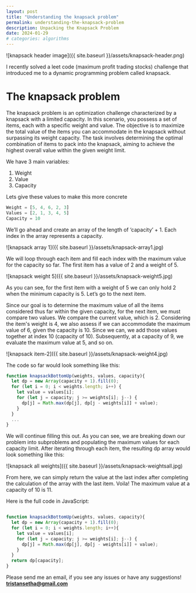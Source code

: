 ```yaml
---
layout: post
title: "Understanding the knapsack problem"
permalink: understanding-the-knapsack-problem
description: Unpacking the Knapsack Problem
date: 2024-01-29
# categories: algorithms
---
```


![knapsack header image]({{ site.baseurl }}/assets/knapsack-header.png)

I recently solved a leet code (maximum profit trading stocks) challenge that introduced me to a dynamic programming problem called knapsack.

# The knapsack problem

The knapsack problem is an optimization challenge characterized by a knapsack with a limited capacity. In this scenario, you possess a set of items, each with a specific weight and value. The objective is to maximize the total value of the items you can accommodate in the knapsack without surpassing its weight capacity. The task involves determining the optimal combination of items to pack into the knapsack, aiming to achieve the highest overall value within the given weight limit.

We have 3 main variables:

1. Weight
2. Value
3. Capacity

Lets give these values to make this more concrete

```jsx
Weight = [5, 4, 6, 2, 3] 
Values = [2, 1, 3, 4, 5]
Capacity = 10
```

We’ll go ahead and create an array of the length of ‘capacity’ + 1. Each index in the array represents a capacity.

![knapsack array 1]({{ site.baseurl }}/assets/knapsack-array1.jpg)

We will loop through each item and fill each index with the maximum value for the capacity so far.
The first item has a value of 2 and a weight of 5.

![knapsack weight 5]({{ site.baseurl }}/assets/knapsack-weight5.jpg)

As you can see, for the first item with a weight of 5 we can only hold 2 when the minimum capacity is 5. Let’s go to the next item.

Since our goal is to determine the maximum value of all the items considered thus far within the given capacity, for the next item, we must compare two values. We compare the current value, which is 2. Considering the item's weight is 4, we also assess if we can accommodate the maximum value of 6, given the capacity is 10. Since we can, we add those values together at index 10 (capacity of 10). Subsequently, at a capacity of 9, we evaluate the maximum value at 5, and so on.

![knapsack item-2]({{ site.baseurl }}/assets/knapsack-weight4.jpg)

The code so far would look something like this:

```jsx
function knapsackBottomUp(weights, values, capacity){
  let dp = new Array(capacity + 1).fill(0);
  for (let i = 0; i < weights.length; i++) {
    let value = values[i];
    for (let j = capacity; j >= weights[i]; j--) {
      dp[j] = Math.max(dp[j], dp[j - weights[i]] + value);
    }
  }
  ...
}
```

We will continue filling this out. As you can see, we are breaking down our problem into subproblems and populating the maximum values for each capacity limit. After iterating through each item, the resulting dp array would look something like this:

![knapsack all weights]({{ site.baseurl }}/assets/knapsack-weightsall.jpg)

From here, we can simply return the value at the last index after completing the calculation of the array with the last item. Voila! The maximum value at a capacity of 10 is 11.

Here is the full code in JavaScript:

```jsx

function knapsackBottomUp(weights, values, capacity){
  let dp = new Array(capacity + 1).fill(0);
  for (let i = 0; i < weights.length; i++){
    let value = values[i];
    for (let j = capacity; j >= weights[i]; j--) {
      dp[j] = Math.max(dp[j], dp[j - weights[i]] + value);
    }
  }
  return dp[capacity];
}

```
Please send me an email, if you see any issues or have any suggestions!<br>
<b>tristansetha@gmail.com</b>

<!-- 
`YEAR-MONTH-DAY-title.MARKUP`

Where `YEAR` is a four-digit number, `MONTH` and `DAY` are both two-digit numbers, and `MARKUP` is the file extension representing the format used in the file. After that, include the necessary front matter. Take a look at the source for this post to get an idea about how it works.

Jekyll also offers powerful support for code snippets:

{% highlight ruby %}
def print_hi(name)
puts "Hi, #{name}"
end
print_hi('Tom')
#=> prints 'Hi, Tom' to STDOUT.
{% endhighlight %}

Check out the [Jekyll docs][jekyll-docs] for more info on how to get the most out of Jekyll. File all bugs/feature requests at [Jekyll’s GitHub repo][jekyll-gh]. If you have questions, you can ask them on [Jekyll Talk][jekyll-talk]. -->

[jekyll-docs]: https://jekyllrb.com/docs/home
[jekyll-gh]: https://github.com/jekyll/jekyll
[jekyll-talk]: https://talk.jekyllrb.com/
